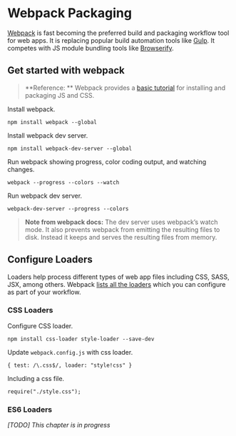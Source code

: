 # Webpack Packaging

[Webpack](http://webpack.github.io/docs/) is fast becoming the preferred build and packaging workflow tool for web apps. It is replacing popular build automation tools like [Gulp](http://gulpjs.com/). It competes with JS module bundling tools like [Browserify](http://browserify.org/).

## Get started with webpack

> **Reference: ** Webpack provides a [basic tutorial](http://webpack.github.io/docs/tutorials/getting-started/) for installing and packaging JS and CSS.

Install webpack.

```
npm install webpack --global
```

Install webpack dev server.

```
npm install webpack-dev-server --global
```

Run webpack showing progress, color coding output, and watching changes.

```
webpack --progress --colors --watch
```

Run webpack dev server.

```
webpack-dev-server --progress --colors
```

> **Note from webpack docs:** The dev server uses webpack’s watch mode. It also prevents webpack from emitting the resulting files to disk. Instead it keeps and serves the resulting files from memory.


## Configure Loaders

Loaders help process different types of web app files including CSS, SASS, JSX, among others. Webpack [lists all the loaders](http://webpack.github.io/docs/list-of-loaders.html) which you can configure as part of your workflow.

### CSS Loaders

Configure CSS loader.

```
npm install css-loader style-loader --save-dev
```

Update ```webpack.config.js``` with css loader.

```
{ test: /\.css$/, loader: "style!css" }
```

Including a css file.

```
require("./style.css");
```

### ES6 Loaders




*[TODO] This chapter is in progress*
